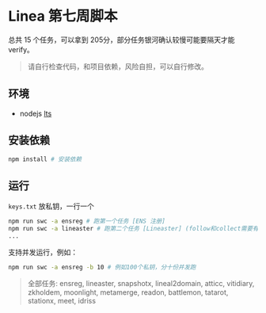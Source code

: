 # Linea 第七周脚本

总共 15 个任务，可以拿到 205分，部分任务银河确认较慢可能要隔天才能verify。

> 请自行检查代码，和项目依赖，风险自担，可以自行修改。

## 环境

- nodejs [lts](https://nodejs.org/en/download)

## 安装依赖

```bash
npm install # 安装依赖
```

## 运行

`keys.txt` 放私钥，一行一个

```bash
npm run swc -a ensreg # 跑第一个任务 [ENS 注册]
npm run swc -a lineaster # 跑第二个任务 [Lineaster] (follow和collect需要有USDC)
...
```

支持并发运行，例如：

```bash
npm run swc -a ensreg -b 10 # 例如100个私钥，分十份并发跑
```

> 全部任务: ensreg, lineaster, snapshotx, lineal2domain, atticc, vitidiary, zkholdem, moonlight, metamerge, readon, battlemon, tatarot, stationx, meet, idriss
